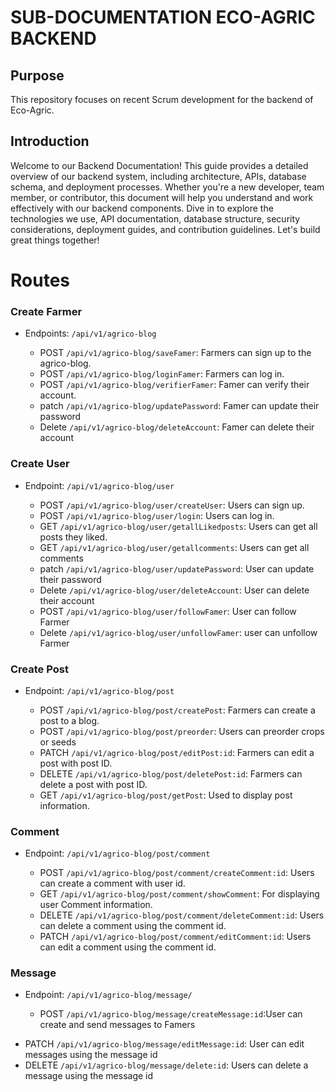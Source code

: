 # SUB-DOCUMENTATION ECO-AGRIC BACKEND

## Purpose

This repository focuses on recent Scrum development for the backend of Eco-Agric.

## Introduction

Welcome to our Backend Documentation! This guide provides a detailed overview of our backend system, including architecture, APIs, database schema, and deployment processes. Whether you're a new developer, team member, or contributor, this document will help you understand and work effectively with our backend components. Dive in to explore the technologies we use, API documentation, database structure, security considerations, deployment guides, and contribution guidelines. Let's build great things together!

# Routes

### Create Farmer

* Endpoints: `/api/v1/agrico-blog`

    - POST `/api/v1/agrico-blog/saveFamer`: Farmers can sign up to the agrico-blog.
    - POST `/api/v1/agrico-blog/loginFamer`: Farmers can log in.
    - POST `/api/v1/agrico-blog/verifierFamer`: Famer can verify their account.
    - patch `/api/v1/agrico-blog/updatePassword`: Famer can update their password
    - Delete `/api/v1/agrico-blog/deleteAccount`: Famer can delete their account


### Create User

* Endpoint: `/api/v1/agrico-blog/user`

    - POST `/api/v1/agrico-blog/user/createUser`: Users can sign up.
    - POST `/api/v1/agrico-blog/user/login`: Users can log in.
    - GET `/api/v1/agrico-blog/user/getallLikedposts`: Users can get all posts they liked.
    - GET `/api/v1/agrico-blog/user/getallcomments`: Users can get all comments
    - patch `/api/v1/agrico-blog/user/updatePassword`: User can update their password
    - Delete `/api/v1/agrico-blog/user/deleteAccount`: User can delete their account
    - POST `/api/v1/agrico-blog/user/followFamer`: User can follow Farmer
    - Delete `/api/v1/agrico-blog/user/unfollowFamer`: user can unfollow Farmer

### Create Post

* Endpoint: `/api/v1/agrico-blog/post`

    - POST `/api/v1/agrico-blog/post/createPost`: Farmers can create a post to a blog.
    - POST `/api/v1/agrico-blog/post/preorder`: Users can preorder crops or seeds
    - PATCH `/api/v1/agrico-blog/post/editPost:id`: Farmers can edit a post with post ID.
    - DELETE `/api/v1/agrico-blog/post/deletePost:id`: Farmers can delete a post with post ID.
    - GET `/api/v1/agrico-blog/post/getPost`: Used to display post information.

### Comment

* Endpoint: `/api/v1/agrico-blog/post/comment`

    - POST `/api/v1/agrico-blog/post/comment/createComment:id`: Users can create a comment with user id.
    - GET `/api/v1/agrico-blog/post/comment/showComment`: For displaying user Comment information.
    - DELETE `/api/v1/agrico-blog/post/comment/deleteComment:id`: Users can delete a comment using the comment id.
    - PATCH `/api/v1/agrico-blog/post/comment/editComment:id`: Users can edit a comment using the comment id.

### Message

* Endpoint: `/api/v1/agrico-blog/message/`

  - POST `/api/v1/agrico-blog/message/createMessage:id`:User can create and send messages to Famers
 - PATCH `/api/v1/agrico-blog/message/editMessage:id`: User can edit messages using the message id
 - DELETE `/api/v1/agrico-blog/message/delete:id`: Users can delete a message using the message id


